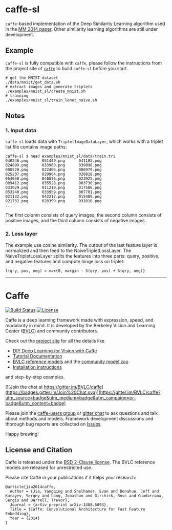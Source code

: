 # caffe-sl

`caffe`-based implementation of the Deep Similarity Learning algorithm used in the [MM 2014 paper](http://dl.acm.org/citation.cfm?id=2654948).
Other similarity learning algorithms are still under development.


## Example

`caffe-sl` is fully compatible with `caffe`, please follow the instructions from the project site of [`caffe`](http://caffe.berkeleyvision.org/) to build `caffe-sl` before you start.

```!bash
# get the MNIST dataset
./data/mnist/get_data.sh
# extract images and generate triplets
./examples/mnist_sl/create_mnist.sh
# training
./examples/mnist_sl/train_lenet_naive.sh 
```


## Notes

### 1. Input data

`caffe-sl` loads data with `TripletImageDataLayer`, which works with a triplet list file contains image paths:

```!bash
caffe-sl $ head examples/mnist_sl/data/train.tri 
040846.png      051449.png      041185.png
024899.png      033969.png      039096.png
000520.png      022406.png      006979.png
025207.png      020904.png      020818.png
054660.png      040836.png      023925.png
009412.png      035528.png      003730.png
033029.png      011219.png      017586.png
053240.png      033959.png      007701.png
021132.png      042217.png      015489.png
021732.png      028399.png      031010.png
...
```

The first column consists of query images, the second column consists of positive images, and the third column consists of negative images.

### 2. Loss layer

The example use cosine similarity.
The output of the last feature layer is normalized and then feed to the NaiveTripletLossLayer.
The NaiveTripletLossLayer splits the features into three parts: query, positive, and negative features and compute hinge loss on triplet:

```
l(qry, pos, neg) = max{0, margin - S(qry, pos) + S(qry, neg)}
```

<!--
## Citation

Please cite the following paper if you use this code:

```
@inproceedings{wan2014deep,
  title={Deep learning for content-based image retrieval: A comprehensive study},
  author={Wan, Ji and Wang, Dayong and Hoi, Steven Chu Hong and Wu, Pengcheng and Zhu, Jianke and Zhang, Yongdong and Li, Jintao},
  booktitle={Proceedings of the ACM International Conference on Multimedia},
  pages={157--166},
  year={2014},
  organization={ACM}
}
```
-->

------------------------------------------------

# Caffe

[![Build Status](https://travis-ci.org/BVLC/caffe.svg?branch=master)](https://travis-ci.org/BVLC/caffe)
[![License](https://img.shields.io/badge/license-BSD-blue.svg)](LICENSE)

Caffe is a deep learning framework made with expression, speed, and modularity in mind.
It is developed by the Berkeley Vision and Learning Center ([BVLC](http://bvlc.eecs.berkeley.edu)) and community contributors.

Check out the [project site](http://caffe.berkeleyvision.org) for all the details like

- [DIY Deep Learning for Vision with Caffe](https://docs.google.com/presentation/d/1UeKXVgRvvxg9OUdh_UiC5G71UMscNPlvArsWER41PsU/edit#slide=id.p)
- [Tutorial Documentation](http://caffe.berkeleyvision.org/tutorial/)
- [BVLC reference models](http://caffe.berkeleyvision.org/model_zoo.html) and the [community model zoo](https://github.com/BVLC/caffe/wiki/Model-Zoo)
- [Installation instructions](http://caffe.berkeleyvision.org/installation.html)

and step-by-step examples.

[![Join the chat at https://gitter.im/BVLC/caffe](https://badges.gitter.im/Join%20Chat.svg)](https://gitter.im/BVLC/caffe?utm_source=badge&utm_medium=badge&utm_campaign=pr-badge&utm_content=badge)

Please join the [caffe-users group](https://groups.google.com/forum/#!forum/caffe-users) or [gitter chat](https://gitter.im/BVLC/caffe) to ask questions and talk about methods and models.
Framework development discussions and thorough bug reports are collected on [Issues](https://github.com/BVLC/caffe/issues).

Happy brewing!

## License and Citation

Caffe is released under the [BSD 2-Clause license](https://github.com/BVLC/caffe/blob/master/LICENSE).
The BVLC reference models are released for unrestricted use.

Please cite Caffe in your publications if it helps your research:

    @article{jia2014caffe,
      Author = {Jia, Yangqing and Shelhamer, Evan and Donahue, Jeff and Karayev, Sergey and Long, Jonathan and Girshick, Ross and Guadarrama, Sergio and Darrell, Trevor},
      Journal = {arXiv preprint arXiv:1408.5093},
      Title = {Caffe: Convolutional Architecture for Fast Feature Embedding},
      Year = {2014}
    }
